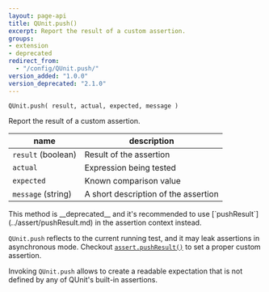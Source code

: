 ```yaml
---
layout: page-api
title: QUnit.push()
excerpt: Report the result of a custom assertion.
groups:
- extension
- deprecated
redirect_from:
  - "/config/QUnit.push/"
version_added: "1.0.0"
version_deprecated: "2.1.0"
---
```


`QUnit.push( result, actual, expected, message )`

Report the result of a custom assertion.

| name | description |
|------|-------------|
| `result` (boolean) | Result of the assertion |
| `actual` | Expression being tested |
| `expected` | Known comparison value |
| `message` (string) | A short description of the assertion |

<p class="note note--warning" markdown="1">This method is __deprecated__ and it's recommended to use [`pushResult`](../assert/pushResult.md) in the assertion context instead.</p>

`QUnit.push` reflects to the current running test, and it may leak assertions in asynchronous mode. Checkout [`assert.pushResult()`](../assert/pushResult.md) to set a proper custom assertion.

Invoking `QUnit.push` allows to create a readable expectation that is not defined by any of QUnit's built-in assertions.
